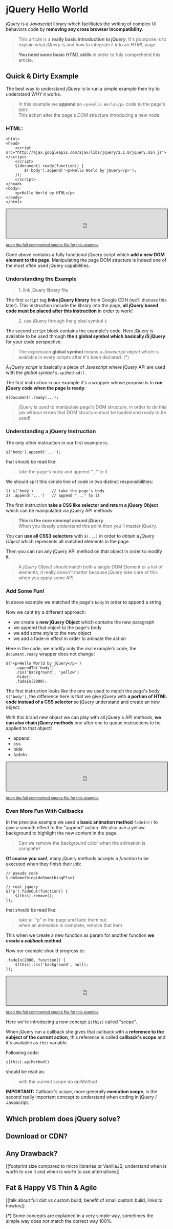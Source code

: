 jQuery Hello World
==================

_jQuery_ is a _Javascript_ library which facilitates the writing of complex UI behaviors code by **removing any cross browser incompatibility**.

> This article is a **really basic introduction to _jQuery_**, It's pourpose is to
> explain what _jQuery_ is and how to integrate it into an _HTML_ page.  
> 
> **You need some basic _HTML_ skills** in order to fuly comprehend this article. 

## Quick & Dirty Example

The best way to understand _jQuery_ is to run a simple example then try to understand _WHY_ it works.

> In this example we **append** an `<p>Hello World</p>` code to the page's `BODY`.  
> This action alter the page's _DOM_ structure introducing a new node.

### HTML:

    <html>
    <head>
        <script src="http://ajax.googleapis.com/ajax/libs/jquery/2.1.0/jquery.min.js"></script>
        <script>
        $(document).ready(function() {
            $('body').append('<p>Hello World by jQuery</p>');
        });
        </script>
    </head>
    <body>
        <p>Hello World by HTML</p>
    </body>
    </html>

<iframe src="http://cdpn.io/rIsev" width="100%" height="90px" style="border: 1px solid black"></iframe>

<small>[open the full commented source file for this example](./example/01-hello-world.html)</small>

Code above contains a fully functional jQuery script which **add a new DOM element to the page**. Manipulating the page DOM structure is indeed one of the most often used jQuery capabilities.

### Understanding the Example

> 1\. link jQuery library file

The first `script` tag **links jQuery library** from Google CDN (we'll discuss this later). This instruction include the library into the page, **all jQuery based code must be placed after this instruction** in order to work!

> 2\. use jQuery through the global symbol `$`

The second `script` block contains the example's code. Here jQuery is available to be used through **the `$` global symbol which basically _IS_ jQuery** for your code perspective.

> The expression **global symbol** means a _Javascript object_ which is available in 
> every scripts after it's been declared. (*)

A _jQuery script_ is basically a piece of Javascript where jQuery API are used with the _global symbol_ `$.apiMethod()`.

The first instruction in our example it's a wrapper whose purpose is to **run jQuery code when the page is ready**:

    $(document).ready(...);
    
> jQuery is used to manipulate page's DOM structure, in order to do this job without errors 
> that DOM structure must be loaded and ready to be used!

### Understanding a jQuery Instruction

The only other instruction in our first example is:

    $('body').append('...');
    
that should be read like: 

> take the page's body and append "..." to it

We should split this simple line of code in two distinct responsibilities:

    1) $('body')        // take the page's body
    2) .append('...')   // append "..." to it
    
The first instruction **take a CSS like selector and return a jQuery Object** which can be manipulated via jQuery API methods.

> **This is the core concept around jQuery**.  
> When you deeply understand this point then you'll master jQuery.

You can **use all CSS3 selectors** with `$(...)` in order to obtain a _jQuery Object_ which represents all matched elements in the page.

Then you can run any jQuery API method on that object in order to modify it.

> A _jQuery Object_ should match both a single DOM Element or a list of elements, 
> it really doesn't matter because jQuery take care of this when you apply some API.


### Add Some Fun!

In above example we matched the page's `body` in order to append a string.

Now we cant try a different approach:

- we create a **new jQuery Object** which contains the new paragraph
- we append that object to the page's body
- we add some style to the new object
- we add a fade-in effect in order to animate the action
    
Here is the code, we modify only the real example's code, the `document.ready` wrapper does not change:

    $('<p>Hello World by jQuery</p>')
        .appendTo('body')
        .css('background', 'yellow')
        .hide()
        .fadeIn(2000);
      
The first instruction looks like the one we used to match the page's body `$('body')`, the difference here is that we give jQuery with **a portion of HTML code instead of a CSS selector** so jQuery understand and create an new object.

With this brand new object we can play with all jQuery's API methods, **we can also chain jQuery methods** one after one to queue instructions to be applied to that object!

- append
- css
- hide
- fadeIn

<iframe src="http://cdpn.io/zoeug" width="100%" height="90px" style="border: 1px solid black"></iframe>

<small>[open the full commented source file for this example](./example/02-chain-methods.html)</small>

### Even More Fun With Callbacks

In the previous example we used a **basic animation method** `fadeIn()` to give a smooth effect to the "append" action. We also use a yellow background to highlight the new content in the page.

> Can we remove the background color when the animation is complete?

**Of course you can!**, many jQuery methods accepts a _function_ to be executed when they finish their job:

    // pseudo code
    $.doSomething(doSomethingElse)
    
    // real jquery
    $('p').fadeOut(function() {
        $(this).remove();
    });
    
that should be read like:

> take all "p" in the page and fade them out  
> when an animation is complete, remove that item

This when we create a new function as param for another function **we create a _callback_ method**. 

Now our example should progress to:

    .fadeIn(2000, function() {
        $(this).css('background', null);
    });

<iframe src="http://cdpn.io/oBAlI" width="100%" height="90px" style="border: 1px solid black"></iframe>

<small>[open the full commented source file for this example](./example/03-api-callbacks.html)</small>

Here we're introducing a new concept `$(this)` called "scope".

When jQuery run a callback she gives that callback with a **reference to the subject of the current action**, this reference is called **callback's scope** and it's available as `this` variable.

Following code:

    $(this).apiMethod()
    
should be read as:

> with the current scope do _apiMethod_

**IMPORTANT:** Callback's scope, more generally **execution scope**, is the second really important concept to understand when coding in jQuery / Javascript.



## Which problem does jQuery solve?

## Download or CDN?

## Any Drawback?

[[footprint size compared to micro libraries or VanillaJS; understand when is worth to use it and when is worth to use alternatives]]

## Fat & Happy VS Thin & Agile

[[talk about full dist vs custom build; benefit of small custom build, links to howtos]]

**\(\*)** Some concepts are explained in a very simple way, sometimes the simple way does not match the correct way 100%.